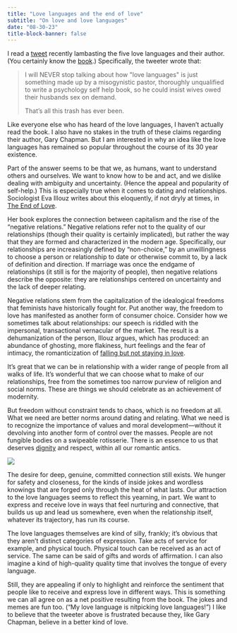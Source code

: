 ```yaml
---
title: "Love languages and the end of love"
subtitle: "On love and love languages"
date: "08-30-23"
title-block-banner: false
---
```


I read a [tweet](https://twitter.com/Cooperstreaming/status/1694031965400482178) recently lambasting the five love languages and their author. (You certainly know the [book](https://5lovelanguages.com/store/the-5-love-languages).) Specifically, the tweeter wrote that:

> I will NEVER stop talking about how "love languages" is just something made up by a misogynistic pastor, thoroughly unqualified to write a psychology self help book, so he could insist wives owed their husbands sex on demand.
> 
> That’s all this trash has ever been.

Like everyone else who has heard of the love languages, I haven’t actually read the book. I also have no stakes in the truth of these claims regarding their author, Gary Chapman. But I am interested in why an idea like the love languages has remained so popular throughout the course of its 30 year existence.

Part of the answer seems to be that we, as humans, want to understand others and ourselves. We want to know how to be and act, and we dislike dealing with ambiguity and uncertainty. (Hence the appeal and popularity of self-help.) This is especially true when it comes to dating and relationships. Sociologist Eva Illouz writes about this eloquently, if not dryly at times, in [The End of Love](https://www.amazon.com/End-Love-Sociology-Negative-Relations/dp/0190914637).

Her book explores the connection between capitalism and the rise of the “negative relations.” Negative relations refer not to the quality of our relationships (though their quality is certainly implicated), but rather the way that they are formed and characterized in the modern age. Specifically, our relationships are increasingly defined by “non-choice,” by an unwillingness to choose a person or relationship to date or otherwise commit to, by a lack of definition and direction. If marriage was once the endgame of relationships (it still is for the majority of people), then negative relations describe the opposite: they are relationships centered on uncertainty and the lack of deeper relating.

Negative relations stem from the capitalization of the idealogical freedoms that feminists have historically fought for. Put another way, the freedom to love has manifested as another form of consumer choice. Consider how we sometimes talk about relationships: our speech is riddled with the impersonal, transactional vernacular of the market. The result is a dehumanization of the person, Illouz argues, which has produced: an abundance of ghosting, more flakiness, hurt feelings and the fear of intimacy, the romanticization of [falling but not staying in love](https://haleynahman.substack.com/p/159-falling-in-love-is-overrated?publication_id=33628&post_id=136434827&isFreemail=false).

It’s great that we can be in relationship with a wider range of people from all walks of life. It’s wonderful that we can choose what to make of our relationships, free from the sometimes too narrow purview of religion and social norms. These are things we should celebrate as an achievement of modernity.

But freedom without constraint tends to chaos, which is no freedom at all. What we need are better norms around dating and relating. What we need is to recognize the importance of values and moral development—without it devolving into another form of control over the masses. People are not fungible bodies on a swipeable rotisserie. There is an essence to us that deserves [dignity](https://time.com/6160096/rethinking-sex-christine-emba-review/) and respect, within all our romantic antics.

![](https://substackcdn.com/image/fetch/w_1456,c_limit,f_webp,q_auto:good,fl_progressive:steep/https%3A%2F%2Fsubstack-post-media.s3.amazonaws.com%2Fpublic%2Fimages%2F3a86b6fc-dc45-46f3-b017-be29b482e1bf_838x617.jpeg)

The desire for deep, genuine, committed connection still exists. We hunger for safety and closeness, for the kinds of inside jokes and wordless knowings that are forged only through the heat of what lasts. Our attraction to the love languages seems to reflect this yearning, in part. We want to express and receive love in ways that feel nurturing and connective, that builds us up and lead us somewhere, even when the relationship itself, whatever its trajectory, has run its course.

The love languages themselves are kind of silly, frankly; it’s obvious that they aren’t distinct categories of expression. Take acts of service for example, and physical touch. Physical touch can be received as an act of service. The same can be said of gifts and words of affirmation. I can also imagine a kind of high-quality quality time that involves the tongue of every language.

Still, they are appealing if only to highlight and reinforce the sentiment that people like to receive and express love in different ways. This is something we can all agree on as a net positive resulting from the book. The jokes and memes are fun too. (“My love language is nitpicking love languages!”) I like to believe that the tweeter above is frustrated because they, like Gary Chapman, believe in a better kind of love.